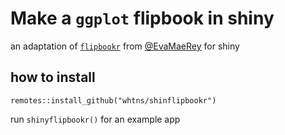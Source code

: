# Make a `ggplot` flipbook in shiny

an adaptation of [`flipbookr`](https://github.com/EvaMaeRey/flipbookr) from [@EvaMaeRey](https://twitter.com/EvaMaeRey) for shiny 

## how to install 

```
remotes::install_github("whtns/shinflipbookr")
```

run `shinyflipbookr()` for an example app
